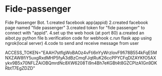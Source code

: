 # Fide-passenger
Fide Passenger Bot.
1.created facebook app(appid)
2.created facebook page named "fide passenger"
3.created token for "fide passenger" to connect with "appid".
4.set up the web hook (at port 80)
   a.created an aibot.py  python file
   b.verification code for webhook
   c.run flask app using ngrok(local server)
   4.code to send and receive message from user
   
   ACCESS_TOKEN="EAAH7stflgWoBAOz4vFti6nYyWrzIovF9fi78B554kFqE5MNXZAW8fiY5uxgRxdMHP5fyA3dBzCmqFJqtRuK26ccPPYCFqDlZAYKfO5AXykv9B5x70NFLZAiOBQmrdNc8XW6208Ti9n4Bh7eKGBt4t8GZCPlzA1Gn9DKRbtT7EgZDZD"


